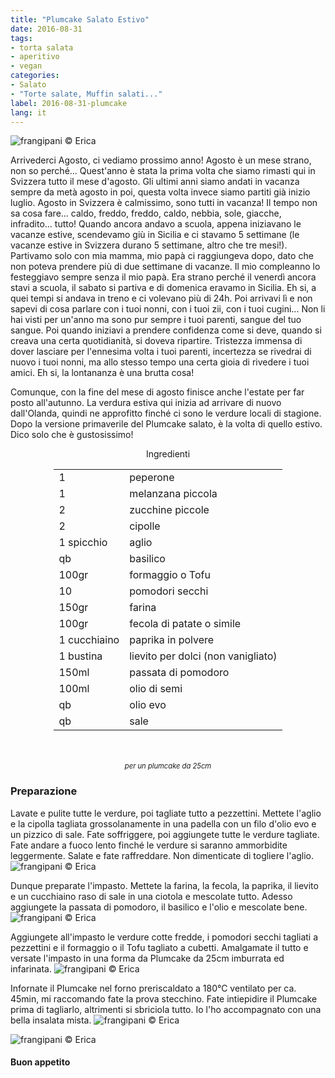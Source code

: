```yaml
---
title: "Plumcake Salato Estivo"
date: 2016-08-31
tags:
- torta salata
- aperitivo
- vegan
categories:
- Salato
- "Torte salate, Muffin salati..."
label: 2016-08-31-plumcake
lang: it
---
```

![](header.jpg "frangipani © Erica")

Arrivederci Agosto, ci vediamo prossimo anno! Agosto è un mese strano, non so perché... Quest'anno è stata la prima volta che siamo rimasti qui in Svizzera tutto il mese d'agosto. Gli ultimi anni siamo andati in vacanza sempre da metà agosto in poi, questa volta invece siamo partiti già inizio luglio. Agosto in Svizzera è calmissimo, sono tutti in vacanza! Il tempo non sa cosa fare... caldo, freddo, freddo, caldo, nebbia, sole, giacche, infradito... tutto! Quando ancora andavo a scuola, appena iniziavano le vacanze estive, scendevamo giù in Sicilia e ci stavamo 5 settimane (le vacanze estive in Svizzera durano 5 settimane, altro che tre mesi!). Partivamo solo con mia mamma, mio papà ci raggiungeva dopo, dato che non poteva prendere più di due settimane di vacanze. Il mio compleanno lo festeggiavo sempre senza il mio papà. Era strano perché il venerdì ancora stavi a scuola, il sabato si partiva e di domenica eravamo in Sicilia. Eh si, a quei tempi si andava in treno e ci volevano più di 24h. Poi arrivavi lì e non sapevi di cosa parlare con i tuoi nonni, con i tuoi zii, con i tuoi cugini... Non li hai visti per un'anno ma sono pur sempre i tuoi parenti, sangue del tuo sangue. Poi quando iniziavi a prendere confidenza come si deve, quando si creava una certa quotidianità, si doveva ripartire. Tristezza immensa di dover lasciare per l'ennesima volta i tuoi parenti, incertezza se rivedrai di nuovo i tuoi nonni, ma allo stesso tempo una certa gioia di rivedere i tuoi amici. Eh si, la lontananza è una brutta cosa!

Comunque, con la fine del mese di agosto finisce anche l'estate per far posto all'autunno. La verdura estiva qui inizia ad arrivare di nuovo dall'Olanda, quindi ne approfitto finché ci sono le verdure locali di stagione. Dopo la versione primaverile del Plumcake salato, è la volta di quello estivo. Dico solo che è gustosissimo!

<div id="wrapper" style="text-align: center">
  <div id="yourdiv" style="display: inline-block;">
    <div class="ingredients">
      <div class="ingredients-title">Ingredienti</div>
      <table>
        <tbody>
          <tr>
            <td>1</td>
            <td>peperone</td>
          </tr>
          <tr>
            <td>1</td>
            <td>melanzana piccola</td>
          </tr>
          <tr>
            <td>2</td>
            <td>zucchine piccole</td>
          </tr>
          <tr>
            <td>2</td>
            <td>cipolle</td>
          </tr>
          <tr>
            <td>1 spicchio</td>
            <td>aglio</td>
          </tr>
          <tr>
            <td>qb</td>
            <td>basilico</td>
          </tr>
          <tr>
            <td>100gr</td>
            <td>formaggio o Tofu</td>
          </tr>
          <tr>
            <td>10</td>
            <td>pomodori secchi</td>        
          </tr>
          <tr>
            <td>150gr</td>
            <td>farina</td>
          </tr>
          <tr>
            <td>100gr</td>
            <td>fecola di patate o simile</td>
          </tr>
          <tr>
            <td>1 cucchiaino</td>
            <td>paprika in polvere</td>
          </tr>
          <tr>
            <td>1 bustina</td>
            <td>lievito per dolci (non vanigliato)</td>
          </tr>
          <tr>
            <td>150ml</td>
            <td>passata di pomodoro</td>
          </tr>
          <tr>
            <td>100ml</td>
            <td>olio di semi</td>
          </tr>
          <tr>
            <td>qb</td>
            <td>olio evo</td>
          </tr>
          <tr>
            <td>qb</td>
            <td>sale</td>
          </tr>
        </tbody>
      </table>
      <br></br>
      <i class="pull-right" style="font-size: 80%;">per un plumcake da 25cm</i>
    </div>
  </div>
</div>


<h3>
  <font color="grey">
    <i class="fa fa-cogs"></i>
  </font> Preparazione
</h3>

Lavate e pulite tutte le verdure, poi tagliate tutto a pezzettini.
Mettete l'aglio e la cipolla tagliata grossolanamente in una padella con un filo d'olio evo e un pizzico di sale. Fate soffriggere, poi aggiungete tutte le verdure tagliate. Fate andare a fuoco lento finché le verdure si saranno ammorbidite leggermente. Salate e fate raffreddare. Non dimenticate di togliere l'aglio.
![](verdure.jpg "frangipani © Erica")

Dunque preparate l'impasto. Mettete la farina, la fecola, la paprika, il lievito e un cucchiaino raso di sale in una ciotola e mescolate tutto. Adesso aggiungete la passata di pomodoro, il basilico e l'olio e mescolate bene.
![](impasto.jpg "frangipani © Erica")

Aggiungete all'impasto le verdure cotte fredde, i pomodori secchi tagliati a pezzettini e il formaggio o il Tofu tagliato a cubetti. Amalgamate il tutto e versate l'impasto in una forma da Plumcake da 25cm imburrata ed infarinata.
![](teglia.jpg "frangipani © Erica")

Infornate il Plumcake nel forno preriscaldato a 180°C ventilato per ca. 45min, mi raccomando fate la prova stecchino. Fate intiepidire il Plumcake prima di tagliarlo, altrimenti si sbriciola tutto. Io l'ho accompagnato con una bella insalata mista.
![](risultato1.jpg "frangipani © Erica")

![](risultato2.jpg "frangipani © Erica")


<h4>Buon appetito
  <font color="red">
    <i class="fa fa-smile-o"></i>
  </font>
</h4>
